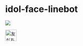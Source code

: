 # idol-face-linebot

<img src="http://qr-official.line.me/L/lJR6lyjwBW.png">

<a href="https://line.me/R/ti/p/%40uew8949d"><img height="36" border="0" alt="友だち追加" src="https://scdn.line-apps.com/n/line_add_friends/btn/ja.png"></a>
